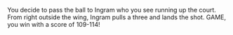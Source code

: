 You decide to pass the ball to Ingram who you see running up the court.  From right outside the wing, Ingram pulls a three and lands the shot.  GAME, you win with a score of 109-114!
